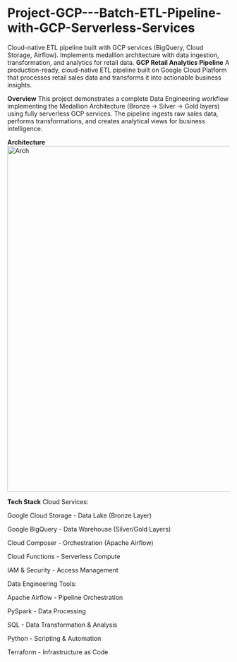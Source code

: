 # Project-GCP---Batch-ETL-Pipeline-with-GCP-Serverless-Services
Cloud-native ETL pipeline built with GCP services (BigQuery, Cloud Storage, Airflow). Implements medallion architecture with data ingestion, transformation, and analytics for retail data.
**GCP Retail Analytics Pipeline**
A production-ready, cloud-native ETL pipeline built on Google Cloud Platform that processes retail sales data and transforms it into actionable business insights.

**Overview**
This project demonstrates a complete Data Engineering workflow implementing the Medallion Architecture (Bronze → Silver → Gold layers) using fully serverless GCP services. The pipeline ingests raw sales data, performs transformations, and creates analytical views for business intelligence.

**Architecture**
<img width="3933" height="785" alt="Arch" src="https://github.com/user-attachments/assets/ad4b43d9-a9f2-4afb-bebd-33cb945c1e5a" />

**Tech Stack**
Cloud Services:

Google Cloud Storage - Data Lake (Bronze Layer)

Google BigQuery - Data Warehouse (Silver/Gold Layers)

Cloud Composer - Orchestration (Apache Airflow)

Cloud Functions - Serverless Compute

IAM & Security - Access Management

Data Engineering Tools:

Apache Airflow - Pipeline Orchestration

PySpark - Data Processing

SQL - Data Transformation & Analysis

Python - Scripting & Automation

Terraform - Infrastructure as Code
